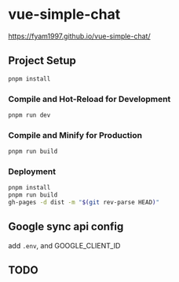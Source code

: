 # vue-simple-chat

https://fyam1997.github.io/vue-simple-chat/

## Project Setup

```sh
pnpm install
```

### Compile and Hot-Reload for Development

```sh
pnpm run dev
```

### Compile and Minify for Production

```sh
pnpm run build
```

### Deployment

```sh
pnpm install
pnpm run build
gh-pages -d dist -m "$(git rev-parse HEAD)"
```

## Google sync api config

add `.env`, and GOOGLE_CLIENT_ID

## TODO

[//]: # (TODO add switch, to control a msg sent or not)

[//]: # (TODO fold adjacent disabled msg? delete all with confirm)

[//]: # (TODO add branch button)

[//]: # (TODO keyboard navigation)

[//]: # (ctrl+up/down to navigate msgs, L to lock chat til current msg, enter to edit, ctrl)

[//]: # (TODO lock a chat, all comming msg will be single ans)

[//]: # (TODO Lock and hide should be meta?Should be tags? Flexible)

[//]: # (TODO refactor msg list modification, send a Operation, better for undo. kind of like redux's action)

[//]: # (TODO undo, msg edit, removal? mobile undo? Undo stack, Each msg, on mount. Not focusing, undo deletion)

[//]: # (TODO Mock open ai api server)

[//]: # (TODO smart key, auto close \(\) "" '' ``````)

[//]: # (TODO Always generate on send, Always sends as user, Add a button to add msg without sand)

[//]: # (TODO extract all scroll controlling to separate view model)

[//]: # (TODO Chat and msg should have datetime, Edit time)

[//]: # (TODO Chat content sync)

[//]: # (TODO Sync save token)

[//]: # (TODO sync should show comparison)

[//]: # (TODO extra data)

[//]: # (TODO Search finance data)

[//]: # (TODO Enum chat search fin)

[//]: # (TODO Tarvily search)

[//]: # (TODO marked js extension Shiki)
